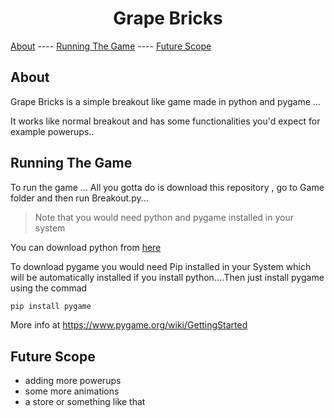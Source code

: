 <h1 align="center">
  Grape Bricks
</h1>

[About](#about) ---- [Running The Game](#running-the-game) ---- [Future Scope](#future-scope)

## About

Grape Bricks is a simple breakout like game made in python and pygame ...

It works like normal breakout and has some functionalities you'd expect for example powerups..

## Running The Game

To run the game ... All you gotta do is download this repository , go to Game folder and then run Breakout.py...

> Note that you would need python and pygame installed in your system

You can download python from [here](https://www.python.org/downloads/)

To download pygame you would need Pip installed in your System which will be automatically installed if you install python....Then just install pygame using the commad

```bash
pip install pygame
```

More info at https://www.pygame.org/wiki/GettingStarted

## Future Scope

- adding more powerups
- some more animations
- a store or something like that
